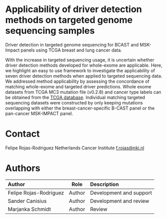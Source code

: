 # Applicability of driver detection methods on targeted genome sequencing samples
Driver detection in targeted genome sequencing for BCAST and MSK-Impact panels using TCGA breast and lung cancer data.

With the increase in targeted sequencing usage, it is uncertain whether driver detection methods developed for whole-exome are applicable. Here, we highlight an easy to use framework to investigate the applicability of seven driver detection methods when applied to targeted sequencing data. We addressed method applicability by assessing the concordance of matching whole-exome and targeted driver predictions. Whole exome datasets from TCGA MC3 mutation file (v0.2.8) and cancer type labels can be obtained from the [TCGA database](https://gdc.cancer.gov/about-data/publications/pancanatlas). Individual matching targeted sequencing datasets were constructed by only keeping mutations overlapping with either the breast-cancer-specific B-CAST panel or the pan-cancer MSK-IMPACT panel. 

# Contact
Felipe Rojas-Rodriguez
Netherlands Cancer Institute
[f.rojas@nki.nl](f.rojas@nki.nl)

# Authors
| Author                 | Role   | Description             |
| :----                  | :----: | :----                   |
| Felipe Rojas-Rodriguez | Author | Development and support |
| Sander Canisius        | Author | Development and review  |
| Marjanka Schmidt       | Author | Review                  |
